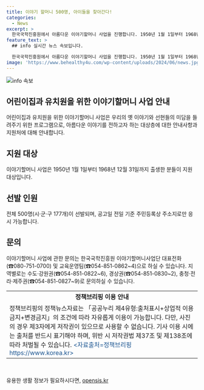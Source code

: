 ```yaml
---
title: 이야기 할머니 500명, 아이들을 찾아간다!
categories:
  - News
excerpt: >
  한국국학진흥원에서 아름다운 이야기할머니 사업을 진행합니다. 1950년 1월 1일부터 1968년 12월 31일생 대상으로 총 500명을 선발하며, 응시는 주민등록상 주소지로만 가능합니다. 자세한 내용은 한국국학진흥원 이야기할머니사업단이나 교육운영팀으로 문의할 수 있습니다. (☎0807510700, ☎0548510862~4)
feature_text: >
  ## info 실시간 뉴스 속보입니다.

  한국국학진흥원에서 아름다운 이야기할머니 사업을 진행합니다. 1950년 1월 1일부터 1968년 12월 31일생 대상으로 총 500명을 선발하며, 응시는 주민등록상 주소지로만 가능합니다. 자세한 내용은 한국국학진흥원 이야기할머니사업단이나 교육운영팀으로 문의할 수 있습니다. (☎0807510700, ☎0548510862~4)
image: 'https://www.behealthy4u.com/wp-content/uploads/2024/06/news.jpg'
---
```


<p><img src="https://www.behealthy4u.com/wp-content/uploads/2024/06/news.jpg" alt="info 속보" /></p>

<h2>어린이집과 유치원을 위한 이야기할머니 사업 안내</h2>

<p data-ke-size="size16">어린이집과 유치원을 위한 이야기할머니 사업은 우리의 옛 이야기와 선현들의 미담을 들려주기 위한 프로그램으로, 아름다운 이야기를 전하고자 하는 대상층에 대한 안내사항과 지원처에 대해 안내합니다.</p>

<h2 data-ke-size="size26">지원 대상</h2>

<p data-ke-size="size16">이야기할머니 사업은 1950년 1월 1일부터 1968년 12월 31일까지 출생한 분들이 지원 대상입니다. </p>

<h2 data-ke-size="size26">선발 인원</h2>

<p data-ke-size="size16">전체 500명(시·군·구 177개)이 선발되며, 공고일 전일 기준 주민등록상 주소지로만 응시 가능합니다.</p>

<h2 data-ke-size="size26">문의</h2>

<p data-ke-size="size16">이야기할머니 사업에 관한 문의는 한국국학진흥원 이야기할머니사업단 대표전화(☎080-751-0700) 및 교육운영팀(☎054-851-0862~4)으로 하실 수 있습니다. 지역별로는 수도·강원권(☎054-851-0822~6), 경상권(☎054-851-0830~2), 충청·전라·제주권(☎054-851-0827~9)로 문의하실 수 있습니다.</p>

<table>
  <tr>
    <td style="text-align: center; height: 17px;"><b>정책브리핑 이용 안내</b></td>
  </tr>
  <tr>
    <td style="text-align: left; height: 17px;">정책브리핑의 정책뉴스자료는 「공공누리 제4유형:출처표시+상업적 이용금지+변경금지」의 조건에 따라 자유롭게 이용이 가능합니다. 다만, 사진의 경우 제3자에게 저작권이 있으므로 사용할 수 없습니다. 기사 이용 시에는 출처를 반드시 표기해야 하며, 위반 시 저작권법 제37조 및 제138조에 따라 처벌될 수 있습니다. <span style="color: #1a5490;">&lt;자료출처=정책브리핑 https://www.korea.kr&gt;</span></td>
  </tr>
</table>

<p data-ke-size="size16">&nbsp;</p>
유용한 생활 정보가 필요하시다면, <a href="https://opensis.kr" rel="dofollow">opensis.kr</a>


